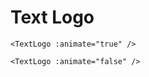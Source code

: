# Text Logo
<DemoContainer> 
  <TextLogo :animate="true" />
</DemoContainer>

```vue
<TextLogo :animate="true" />
```

<DemoContainer> 
  <TextLogo :animate="false" />
</DemoContainer>

```vue
<TextLogo :animate="false" />
```

<style scoped>
svg {
  width: 100%;
  height: auto;
}
</style>
